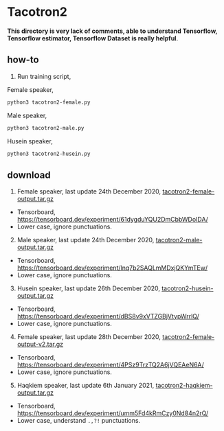 # Tacotron2

**This directory is very lack of comments, able to understand Tensorflow, Tensorflow estimator, Tensorflow Dataset is really helpful**.

## how-to

1. Run training script,

Female speaker,

```bash
python3 tacotron2-female.py
```

Male speaker,

```bash
python3 tacotron2-male.py
```

Husein speaker,

```bash
python3 tacotron2-husein.py
```

## download

1. Female speaker, last update 24th December 2020, [tacotron2-female-output.tar.gz](https://f000.backblazeb2.com/file/malaya-speech-model/pretrained/tacotron2-female-output.tar.gz)

  - Tensorboard, https://tensorboard.dev/experiment/61dygduYQU2DmCbbWDoIDA/
  - Lower case, ignore punctuations.

2. Male speaker, last update 24th December 2020, [tacotron2-male-output.tar.gz](https://f000.backblazeb2.com/file/malaya-speech-model/pretrained/tacotron2-male-output.tar.gz)

  - Tensorboard, https://tensorboard.dev/experiment/lnq7b2SAQLmMDxjQKYmTEw/
  - Lower case, ignore punctuations.

3. Husein speaker, last update 26th December 2020, [tacotron2-husein-output.tar.gz](https://f000.backblazeb2.com/file/malaya-speech-model/pretrained/tacotron2-husein-output.tar.gz)

  - Tensorboard, https://tensorboard.dev/experiment/dBS8v9xVTZGBjVtypWrrlQ/
  - Lower case, ignore punctuations.

4. Female speaker, last update 28th December 2020, [tacotron2-female-output-v2.tar.gz](https://f000.backblazeb2.com/file/malaya-speech-model/pretrained/tacotron2-female-output-v2.tar.gz)

  - Tensorboard, https://tensorboard.dev/experiment/4PSz9TrzTQ2A6jVQEAeN6A/
  - Lower case, ignore punctuations.

5. Haqkiem speaker, last update 6th January 2021, [tacotron2-haqkiem-output.tar.gz](https://f000.backblazeb2.com/file/malaya-speech-model/pretrained/tacotron2-haqkiem-output.tar.gz)

  - Tensorboard, https://tensorboard.dev/experiment/umm5Fd4kRmCzy0Nd84n2rQ/
  - Lower case, understand `.,?!` punctuations.

